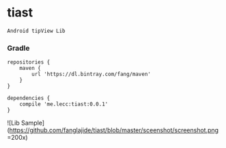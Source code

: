 # tiast
    Android tipView Lib



###  Gradle
```Gradle
repositories {
    maven {
        url 'https://dl.bintray.com/fang/maven'
    }
}

dependencies {
    compile 'me.lecc:tiast:0.0.1'
}

```


![Lib Sample](https://github.com/fanglajide/tiast/blob/master/sceenshot/screenshot.png =200x)

